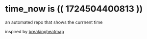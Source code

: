 # time_now is (( 1724504400813 ))

an automated repo that shows the currnent time

inspired by [breakingheatmap](https://github.com/breakingheatmap/breakingheatmap)